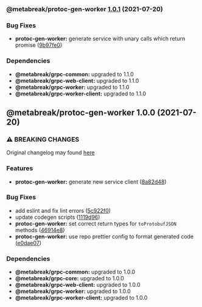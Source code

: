 ### @metabreak/protoc-gen-worker [1.0.1](https://github.com/metabreak/grpc-lib/compare/@metabreak/protoc-gen-worker@1.0.0...@metabreak/protoc-gen-worker@1.0.1) (2021-07-20)


### Bug Fixes

* **protoc-gen-worker:** generate service with unary calls which return promise ([9b97fe0](https://github.com/metabreak/grpc-lib/commit/9b97fe03cb7be1010a9f57aed578d7084fb26cce))



### Dependencies

* **@metabreak/grpc-common:** upgraded to 1.1.0
* **@metabreak/grpc-web-client:** upgraded to 1.1.0
* **@metabreak/grpc-worker:** upgraded to 1.1.0
* **@metabreak/grpc-worker-client:** upgraded to 1.1.0

## @metabreak/protoc-gen-worker 1.0.0 (2021-07-20)

### ⚠ BREAKING CHANGES

Original changelog may found [here](https://github.com/ngx-grpc/ngx-grpc/blob/e95366c6f55eb12d721452c394a32298cbc9e32d/CHANGELOG.md)

### Features

- **protoc-gen-worker:** generate new service client ([8a82d48](https://github.com/metabreak/grpc-lib/commit/8a82d48ffd56d79d86a29dca5cf08afe1a05b0f7))

### Bug Fixes

- add eslint and fix lint errors ([5c922f0](https://github.com/metabreak/grpc-lib/commit/5c922f0b89c3b74968f8c1547b26999bde4d6f62))
- update codegen scripts ([1119d96](https://github.com/metabreak/grpc-lib/commit/1119d965023a7ea1ce474a85ab5858564c02bceb))
- **protoc-gen-worker:** set correct return types for `toProtobufJSON` methods ([46914e8](https://github.com/metabreak/grpc-lib/commit/46914e8465a55f7c9810f17736a99558f93dc4c1))
- **protoc-gen-worker:** use repo prettier config to format generated code ([e0dae07](https://github.com/metabreak/grpc-lib/commit/e0dae0799a56732ec0cc5142f4784ef17a855f1d))

### Dependencies

- **@metabreak/grpc-common:** upgraded to 1.0.0
- **@metabreak/grpc-core:** upgraded to 1.0.0
- **@metabreak/grpc-web-client:** upgraded to 1.0.0
- **@metabreak/grpc-worker:** upgraded to 1.0.0
- **@metabreak/grpc-worker-client:** upgraded to 1.0.0
